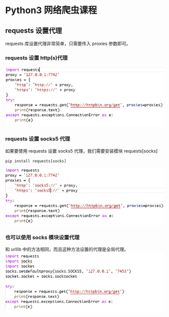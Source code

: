 # Python3 网络爬虫课程

## requests 设置代理

requests 库设置代理非常简单，只需要传入 proxies 参数即可。

### requests 设置 http(s)代理

![](../image/9.3_requests设置http代理.png)

### requests 设置 socks5 代理

如果要使用 requests 设置 socks5 代理，我们需要安装模块 requests[socks]

```
pip install requests[socks]
```

![](../image/9.3_requests设置socks5代理.png)

### 也可以使用 socks 模块设置代理

和 urllib 中的方法相同，而且这种方法设置的代理是全局代理。
![](../image/9.3_socks库设置代理.png)

